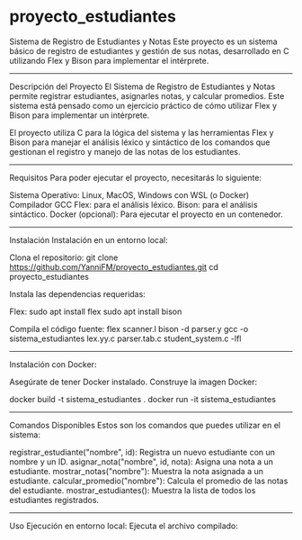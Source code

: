 # proyecto_estudiantes
Sistema de Registro de Estudiantes y Notas
Este proyecto es un sistema básico de registro de estudiantes y gestión de sus notas, desarrollado en C utilizando Flex y Bison para implementar el intérprete.

-------------------------------------------------------------------------------------------------------------------------------------------------------------------------------------------------

Descripción del Proyecto
El Sistema de Registro de Estudiantes y Notas permite registrar estudiantes, asignarles notas, y calcular promedios. Este sistema está pensado como un ejercicio práctico de cómo utilizar Flex y Bison para implementar un intérprete.

El proyecto utiliza C para la lógica del sistema y las herramientas Flex y Bison para manejar el análisis léxico y sintáctico de los comandos que gestionan el registro y manejo de las notas de los estudiantes.

-------------------------------------------------------------------------------------------------------------------------------------------------------------------------------------------------

Requisitos
Para poder ejecutar el proyecto, necesitarás lo siguiente:

Sistema Operativo: Linux, MacOS, Windows con WSL (o Docker)
Compilador GCC
Flex: para el análisis léxico.
Bison: para el análisis sintáctico.
Docker (opcional): Para ejecutar el proyecto en un contenedor.

-------------------------------------------------------------------------------------------------------------------------------------------------------------------------------------------------

Instalación
Instalación en un entorno local:

Clona el repositorio:
git clone https://github.com/YanniFM/proyecto_estudiantes.git
cd proyecto_estudiantes


Instala las dependencias requeridas:

Flex:
sudo apt install flex
sudo apt install bison

Compila el código fuente:
flex scanner.l
bison -d parser.y
gcc -o sistema_estudiantes lex.yy.c parser.tab.c student_system.c -lfl

-------------------------------------------------------------------------------------------------------------------------------------------------------------------------------------------------

Instalación con Docker:

Asegúrate de tener Docker instalado.
Construye la imagen Docker:

docker build -t sistema_estudiantes .
docker run -it sistema_estudiantes

-------------------------------------------------------------------------------------------------------------------------------------------------------------------------------------------------

Comandos Disponibles
Estos son los comandos que puedes utilizar en el sistema:

registrar_estudiante("nombre", id): Registra un nuevo estudiante con un nombre y un ID.
asignar_nota("nombre", id, nota): Asigna una nota a un estudiante.
mostrar_notas("nombre"): Muestra la nota asignada a un estudiante.
calcular_promedio("nombre"): Calcula el promedio de las notas del estudiante.
mostrar_estudiantes(): Muestra la lista de todos los estudiantes registrados.

-------------------------------------------------------------------------------------------------------------------------------------------------------------------------------------------------

Uso
Ejecución en entorno local:
Ejecuta el archivo compilado:
